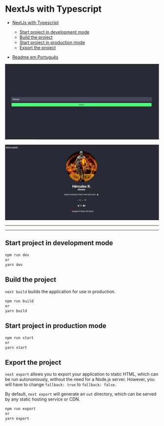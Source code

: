 # NextJs with Typescript

- [NextJs with Typescript](#nextjs-with-typescript)
  - [Start project in development mode](#start-project-in-development-mode)
  - [Build the project](#build-the-project)
  - [Start project in production mode](#start-project-in-production-mode)
  - [Export the project](#export-the-project)

- [Readme em Português](.github/pt-br/readme.md)

![](.github/search.jpg)

![](.github/user.jpg)

---

---

## Start project in development mode

```
npm run dev
or
yarn dev
```

## Build the project

`next build` builds the application for use in production.

```
npm run build
or
yarn build
```

## Start project in production mode

```
npm run start
or
yarn start
```

## Export the project

`next export` allows you to export your application to static HTML, which can be run autonomously, without the need for a Node.js server. However, you will have to change `fallback: true` to `fallback: false`.

By default, `next export` will generate an `out` directory, which can be served by any static hosting service or CDN.

```
npm run export
or
yarn export
```

